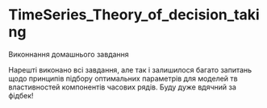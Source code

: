 # TimeSeries_Theory_of_decision_taking
Виконнання домашнього завдання 

Нарешті виконано всі завдання, але так і залишилося багато запитань щодо принципів підбору оптимальних параметрів для моделей тв властивностей компонентів часових рядів. Буду дуже вдячний за фідбек!

